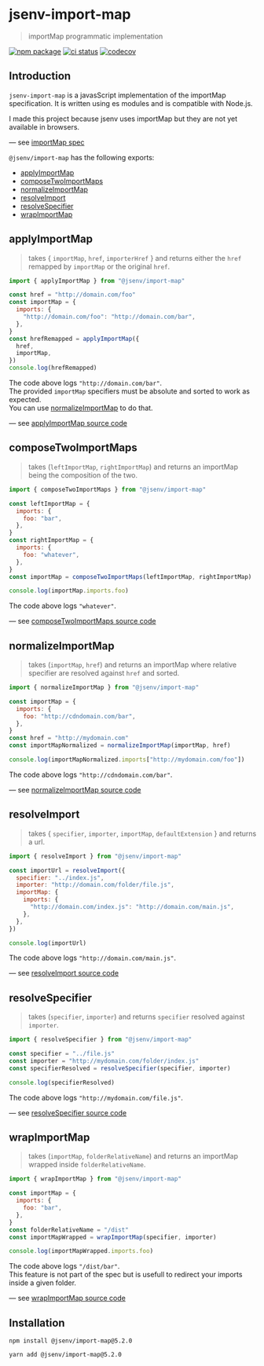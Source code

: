 # jsenv-import-map

> importMap programmatic implementation

[![npm package](https://img.shields.io/npm/v/@jsenv/import-map.svg)](https://www.npmjs.com/package/@jsenv/import-map)
[![ci status](https://github.com/jsenv/jsenv-import-map/workflows/ci/badge.svg)](https://github.com/jsenv/jsenv-import-map/actions)
[![codecov](https://codecov.io/gh/jsenv/jsenv-import-map/branch/master/graph/badge.svg)](https://codecov.io/gh/jsenv/jsenv-import-map)

## Introduction

`jsenv-import-map` is a javasScript implementation of the importMap specification. It is written using es modules and is compatible with Node.js.<br />

I made this project because jsenv uses importMap but they are not yet available in browsers.<br />

— see [importMap spec](https://github.com/WICG/import-maps)

`@jsenv/import-map` has the following exports:

- [applyImportMap](#applyimportmap)
- [composeTwoImportMaps](#composetwoimportmaps)
- [normalizeImportMap](#normalizeimportmap)
- [resolveImport](#resolveimport)
- [resolveSpecifier](#resolvespecifier)
- [wrapImportMap](#wrapimportmap)

## applyImportMap

> takes { `importMap`, `href`, `importerHref` } and returns either the `href` remapped by `importMap` or the original `href`.

```js
import { applyImportMap } from "@jsenv/import-map"

const href = "http://domain.com/foo"
const importMap = {
  imports: {
    "http://domain.com/foo": "http://domain.com/bar",
  },
}
const hrefRemapped = applyImportMap({
  href,
  importMap,
})
console.log(hrefRemapped)
```

The code above logs `"http://domain.com/bar"`.<br />
The provided `importMap` specifiers must be absolute and sorted to work as expected.<br />
You can use [normalizeImportMap](#normalizeimportmap) to do that.<br />

— see [applyImportMap source code](./src/applyImportMap/applyImportMap.js)

## composeTwoImportMaps

> takes (`leftImportMap`, `rightImportMap`) and returns an importMap being the composition of the two.

```js
import { composeTwoImportMaps } from "@jsenv/import-map"

const leftImportMap = {
  imports: {
    foo: "bar",
  },
}
const rightImportMap = {
  imports: {
    foo: "whatever",
  },
}
const importMap = composeTwoImportMaps(leftImportMap, rightImportMap)

console.log(importMap.imports.foo)
```

The code above logs `"whatever"`.

— see [composeTwoImportMaps source code](./src/composeTwoImportMaps/composeTwoImportMaps.js)

## normalizeImportMap

> takes (`importMap`, `href`) and returns an importMap where relative specifier are resolved against `href` and sorted.

```js
import { normalizeImportMap } from "@jsenv/import-map"

const importMap = {
  imports: {
    foo: "http://cdndomain.com/bar",
  },
}
const href = "http://mydomain.com"
const importMapNormalized = normalizeImportMap(importMap, href)

console.log(importMapNormalized.imports["http://mydomain.com/foo"])
```

The code above logs `"http://cdndomain.com/bar"`.

— see [normalizeImportMap source code](./src/normalizeImportMap/normalizeImportMap.js)

## resolveImport

> takes { `specifier`, `importer`, `importMap`, `defaultExtension` } and returns a url.

```js
import { resolveImport } from "@jsenv/import-map"

const importUrl = resolveImport({
  specifier: "../index.js",
  importer: "http://domain.com/folder/file.js",
  importMap: {
    imports: {
      "http://domain.com/index.js": "http://domain.com/main.js",
    },
  },
})

console.log(importUrl)
```

The code above logs `"http://domain.com/main.js"`.

— see [resolveImport source code](./src/resolveImport/resolveImport.js)

## resolveSpecifier

> takes (`specifier`, `importer`) and returns `specifier` resolved against `importer`.

```js
import { resolveSpecifier } from "@jsenv/import-map"

const specifier = "../file.js"
const importer = "http://mydomain.com/folder/index.js"
const specifierResolved = resolveSpecifier(specifier, importer)

console.log(specifierResolved)
```

The code above logs `"http://mydomain.com/file.js"`.

— see [resolveSpecifier source code](./src/resolveSpecifier/resolveSpecifier.js)

## wrapImportMap

> takes (`importMap`, `folderRelativeName`) and returns an importMap wrapped inside `folderRelativeName`.

```js
import { wrapImportMap } from "@jsenv/import-map"

const importMap = {
  imports: {
    foo: "bar",
  },
}
const folderRelativeName = "/dist"
const importMapWrapped = wrapImportMap(specifier, importer)

console.log(importMapWrapped.imports.foo)
```

The code above logs `"/dist/bar"`.<br />
This feature is not part of the spec but is usefull to redirect your imports inside a given folder.<br />

— see [wrapImportMap source code](./src/wrapImportMap/wrapImportMap.js)

## Installation

```console
npm install @jsenv/import-map@5.2.0
```

```console
yarn add @jsenv/import-map@5.2.0
```
